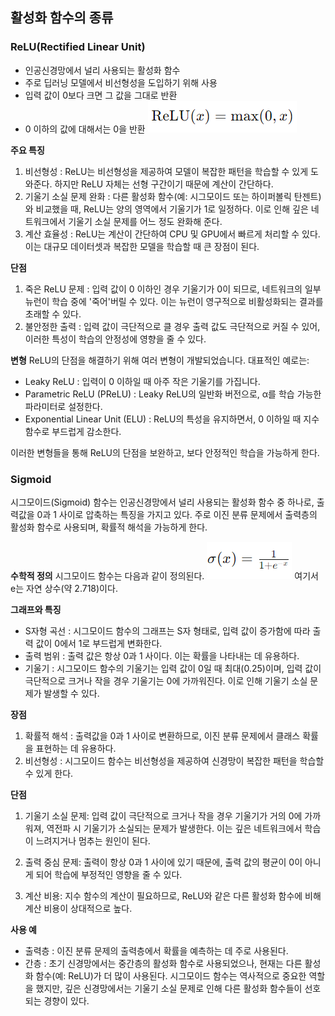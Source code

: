 ## 활성화 함수의 종류

### ReLU(Rectified Linear Unit)
* 인공신경망에서 널리 사용되는 활성화 함수
* 주로 딥러닝 모델에서 비선형성을 도입하기 위해 사용
* 입력 값이 0보다 크면 그 값을 그대로 반환
* 0 이하의 값에 대해서는 0을 반환
!['ReLU 공식'](image.png)

**주요 특징**
1. 비선형성 : ReLU는 비선형성을 제공하여 모델이 복잡한 패턴을 학습할 수 있게 도와준다. 하지만 ReLU 자체는 선형 구간이기 때문에 계산이 간단하다.
2. 기울기 소실 문제 완화 : 다른 활성화 함수(예: 시그모이드 또는 하이퍼볼릭 탄젠트)와 비교했을 때, ReLU는 양의 영역에서 기울기가 1로 일정하다. 이로 인해 깊은 네트워크에서 기울기 소실 문제를 어느 정도 완화해 준다.
3. 계산 효율성 : ReLU는 계산이 간단하여 CPU 및 GPU에서 빠르게 처리할 수 있다. 이는 대규모 데이터셋과 복잡한 모델을 학습할 때 큰 장점이 된다.

**단점**
1. 죽은 ReLU 문제 : 입력 값이 0 이하인 경우 기울기가 0이 되므로, 네트워크의 일부 뉴런이 학습 중에 '죽어'버릴 수 있다. 이는 뉴런이 영구적으로 비활성화되는 결과를 초래할 수 있다.
2. 불안정한 출력 : 입력 값이 극단적으로 클 경우 출력 값도 극단적으로 커질 수 있어, 이러한 특성이 학습의 안정성에 영향을 줄 수 있다.

**변형**
ReLU의 단점을 해결하기 위해 여러 변형이 개발되었습니다. 대표적인 예로는:
- Leaky ReLU : 입력이 0 이하일 때 아주 작은 기울기를 가집니다.
- Parametric ReLU (PReLU) : Leaky ReLU의 일반화 버전으로, α를 학습 가능한 파라미터로 설정한다.
- Exponential Linear Unit (ELU) : ReLU의 특성을 유지하면서, 0 이하일 때 지수 함수로 부드럽게 감소한다.

이러한 변형들을 통해 ReLU의 단점을 보완하고, 보다 안정적인 학습을 가능하게 한다.

### Sigmoid
시그모이드(Sigmoid) 함수는 인공신경망에서 널리 사용되는 활성화 함수 중 하나로, 출력값을 0과 1 사이로 압축하는 특징을 가지고 있다. 주로 이진 분류 문제에서 출력층의 활성화 함수로 사용되며, 확률적 해석을 가능하게 한다.

**수학적 정의**
시그모이드 함수는 다음과 같이 정의된다.
![시그모이드 공식](image-1.png)
여기서 e는 자연 상수(약 2.718)이다.

**그래프와 특징**
- S자형 곡선 : 시그모이드 함수의 그래프는 S자 형태로, 입력 값이 증가함에 따라 출력 값이 0에서 1로 부드럽게 변화한다.
- 출력 범위 : 출력 값은 항상 0과 1 사이다. 이는 확률을 나타내는 데 유용하다.
- 기울기 : 시그모이드 함수의 기울기는 입력 값이 0일 때 최대(0.25)이며, 입력 값이 극단적으로 크거나 작을 경우 기울기는 0에 가까워진다. 이로 인해 기울기 소실 문제가 발생할 수 있다.

**장점**
1. 확률적 해석 : 출력값을 0과 1 사이로 변환하므로, 이진 분류 문제에서 클래스 확률을 표현하는 데 유용하다.
2. 비선형성 : 시그모이드 함수는 비선형성을 제공하여 신경망이 복잡한 패턴을 학습할 수 있게 한다.

**단점**
1. 기울기 소실 문제: 입력 값이 극단적으로 크거나 작을 경우 기울기가 거의 0에 가까워져, 역전파 시 기울기가 소실되는 문제가 발생한다. 이는 깊은 네트워크에서 학습이 느려지거나 멈추는 원인이 된다.

2. 출력 중심 문제: 출력이 항상 0과 1 사이에 있기 때문에, 출력 값의 평균이 0이 아니게 되어 학습에 부정적인 영향을 줄 수 있다.

3. 계산 비용: 지수 함수의 계산이 필요하므로, ReLU와 같은 다른 활성화 함수에 비해 계산 비용이 상대적으로 높다.

**사용 예**
- 출력층 : 이진 분류 문제의 출력층에서 확률을 예측하는 데 주로 사용된다.
- 간층 : 초기 신경망에서는 중간층의 활성화 함수로 사용되었으나, 현재는 다른 활성화 함수(예: ReLU)가 더 많이 사용된다.
시그모이드 함수는 역사적으로 중요한 역할을 했지만, 깊은 신경망에서는 기울기 소실 문제로 인해 다른 활성화 함수들이 선호되는 경향이 있다.